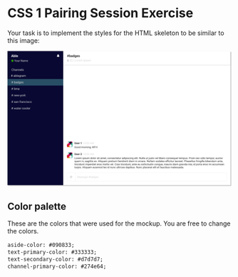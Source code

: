 # CSS 1 Pairing Session Exercise

Your task is to implement the styles for the HTML skeleton to be similar to this image:

![Final result](images/app.jpg)

## Color palette

These are the colors that were used for the mockup. You are free to change the colors.

```
aside-color: #090833;
text-primary-color: #333333;
text-secondary-color: #d7d7d7;
channel-primary-color: #274e64;
```
